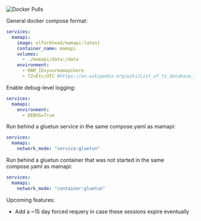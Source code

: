![Docker Pulls](https://img.shields.io/docker/pulls/elforkhead/mamapi)

General docker compose format:
```yaml
services:
  mamapi:
    image: elforkhead/mamapi:latest
    container_name: mamapi
    volumes:
      - ./mamapi/data:/data
    environment:
      - MAM_ID=yourmamapihere
      - TZ=Etc/UTC #https://en.wikipedia.org/wiki/List_of_tz_database_time_zones
```

Enable debug-level logging:
```yaml
services:
  mamapi:
    environment:
      - DEBUG=True
```

Run behind a gluetun service in the same compose.yaml as mamapi:
```yaml
services:
  mamapi:
    network_mode: "service:gluetun"
```

Run behind a gluetun container that was not started in the same compose.yaml as mamapi:
```yaml
services:
  mamapi:
    network_mode: "container:gluetun"
```

Upcoming features:
- Add a ~15 day forced requery in case these sessions expire eventually